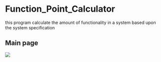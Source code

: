 # Function_Point_Calculator
<p>this program calculate the amount of functionality in a system based upon the system specification</p>

<h2>Main page</h2>

<img src="https://github.com/salahahraf253/Function_Point_Calculator/blob/main/screen%20shot/mainPage.png">
